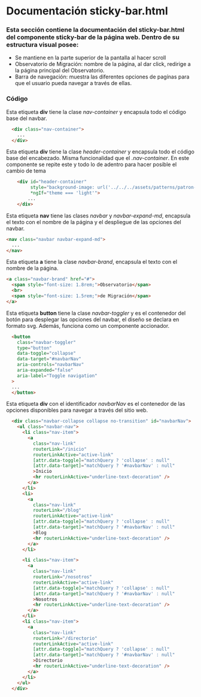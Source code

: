 # Documentación sticky-bar.html

### Esta sección contiene la documentación del sticky-bar.html del componente sticky-bar de la página web. Dentro de su estructura visual posee: 
* Se mantiene en la parte superior de la pantalla al hacer scroll
* Observatorio de Migración: nombre de la página, al dar click, redirige a la página principal del Observatorio.
* Barra de navegación: muestra las diferentes opciones de pagínas para que el usuario pueda navegar a través de ellas.

### Código

Esta etiqueta **div** tiene la clase *nav-container* y encapsula todo el código base del navbar.
``` html 
  <div class="nav-container">
    ...
  </div>
``` 

Esta etiqueta **div** tiene la clase *header-container* y encapsula todo el código base del encabezado. Misma funcionalidad que el *.nav-container*.
En este componente se repite este y todo lo de adentro para hacer posible el cambio de tema
``` html 
    <div id="header-container" 
         style="background-image: url('../../../assets/patterns/patron-light.png');"
         *ngIf="theme === 'light'">
        ...
    </div>
``` 

Esta etiqueta **nav** tiene las clases *navbar* y *navbar-expand-md*, encapsula el texto con el nombre de la página y el despliegue de las opciones del navbar.
``` html 
<nav class="navbar navbar-expand-md">
  ... 
</nav>
```

Esta etiqueta **a** tiene la clase *navbar-brand*, encapsula el texto con el nombre de la página.
``` html
<a class="navbar-brand" href="#">
  <span style="font-size: 1.8rem;">Observatorio</span>
  <br>
  <span style="font-size: 1.5rem;">de Migración</span>
</a>
```

Esta etiqueta **button** tiene la clase *navbar-toggler* y es el contenedor del botón para desplegar las opciones del navbar, el diseño se declara en formato svg. Además, funciona como un componente accionador.
``` html
  <button
    class="navbar-toggler"
    type="button"
    data-toggle="collapse"
    data-target="#navbarNav"
    aria-controls="navbarNav"
    aria-expanded="false"
    aria-label="Toggle navigation"
  >
  ...
  </button>
```

Esta etiqueta **div** con el identificador *navbarNav* es el contenedor de las opciones disponibles para navegar a través del sitio web. 
``` html
  <div class="navbar-collapse collapse no-transition" id="navbarNav">
    <ul class="navbar-nav">
      <li class="nav-item">
        <a
          class="nav-link"
          routerLink="/inicio"
          routerLinkActive="active-link"
          [attr.data-toggle]="matchQuery ? 'collapse' : null"
          [attr.data-target]="matchQuery ? '#navbarNav' : null"
          >Inicio
          <hr routerLinkActive="underline-text-decoration" />
        </a>
      </li>
      <li>
        <a
          class="nav-link"
          routerLink="/blog"
          routerLinkActive="active-link"
          [attr.data-toggle]="matchQuery ? 'collapse' : null"
          [attr.data-target]="matchQuery ? '#navbarNav' : null"
          >Blog
          <hr routerLinkActive="underline-text-decoration" />
        </a>
      </li>

      <li class="nav-item">
        <a
          class="nav-link"
          routerLink="/nosotros"
          routerLinkActive="active-link"
          [attr.data-toggle]="matchQuery ? 'collapse' : null"
          [attr.data-target]="matchQuery ? '#navbarNav' : null"
          >Nosotros
          <hr routerLinkActive="underline-text-decoration" />
        </a>
      </li>
      <li class="nav-item">
        <a
          class="nav-link"
          routerLink="/directorio"
          routerLinkActive="active-link"
          [attr.data-toggle]="matchQuery ? 'collapse' : null"
          [attr.data-target]="matchQuery ? '#navbarNav' : null"
          >Directorio
          <hr routerLinkActive="underline-text-decoration" />
        </a>
      </li>
    </ul>
  </div>
``` 
